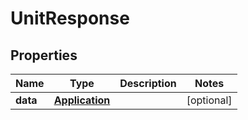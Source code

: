 # UnitResponse

## Properties
Name | Type | Description | Notes
------------ | ------------- | ------------- | -------------
**data** | [**Application**](Application.md) |  |  [optional]

